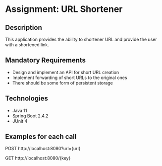 # Assignment: URL Shortener

## Description

This application provides the ability to shortener URL and provide the user with a shortened link.

## Mandatory Requirements

- Design and implement an API for short URL creation
- Implement forwarding of short URLs to the original ones
- There should be some form of persistent storage

## Technologies

- Java 11
- Spring Boot 2.4.2
- JUnit 4

## Examples for each call
POST http://localhost:8080?url={url} 

GET http://localhost:8080/{key}